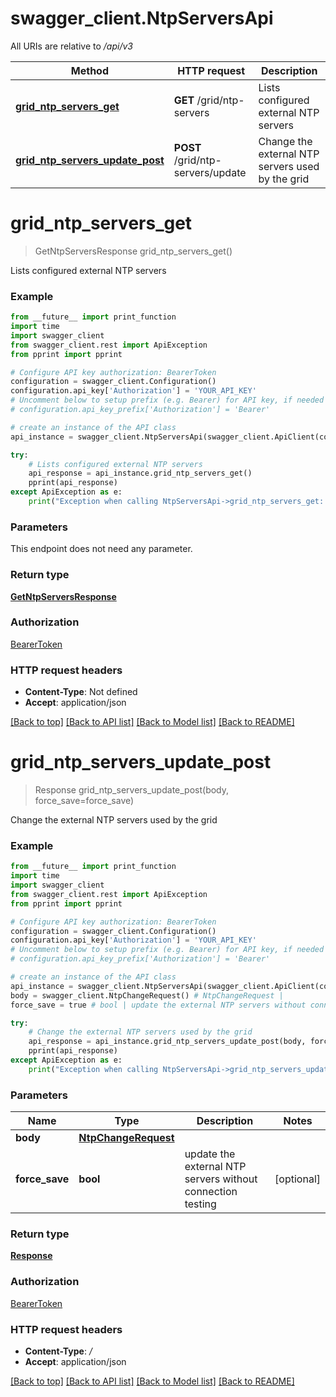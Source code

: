 # swagger_client.NtpServersApi

All URIs are relative to */api/v3*

Method | HTTP request | Description
------------- | ------------- | -------------
[**grid_ntp_servers_get**](NtpServersApi.md#grid_ntp_servers_get) | **GET** /grid/ntp-servers | Lists configured external NTP servers
[**grid_ntp_servers_update_post**](NtpServersApi.md#grid_ntp_servers_update_post) | **POST** /grid/ntp-servers/update | Change the external NTP servers used by the grid

# **grid_ntp_servers_get**
> GetNtpServersResponse grid_ntp_servers_get()

Lists configured external NTP servers

### Example
```python
from __future__ import print_function
import time
import swagger_client
from swagger_client.rest import ApiException
from pprint import pprint

# Configure API key authorization: BearerToken
configuration = swagger_client.Configuration()
configuration.api_key['Authorization'] = 'YOUR_API_KEY'
# Uncomment below to setup prefix (e.g. Bearer) for API key, if needed
# configuration.api_key_prefix['Authorization'] = 'Bearer'

# create an instance of the API class
api_instance = swagger_client.NtpServersApi(swagger_client.ApiClient(configuration))

try:
    # Lists configured external NTP servers
    api_response = api_instance.grid_ntp_servers_get()
    pprint(api_response)
except ApiException as e:
    print("Exception when calling NtpServersApi->grid_ntp_servers_get: %s\n" % e)
```

### Parameters
This endpoint does not need any parameter.

### Return type

[**GetNtpServersResponse**](GetNtpServersResponse.md)

### Authorization

[BearerToken](../README.md#BearerToken)

### HTTP request headers

 - **Content-Type**: Not defined
 - **Accept**: application/json

[[Back to top]](#) [[Back to API list]](../README.md#documentation-for-api-endpoints) [[Back to Model list]](../README.md#documentation-for-models) [[Back to README]](../README.md)

# **grid_ntp_servers_update_post**
> Response grid_ntp_servers_update_post(body, force_save=force_save)

Change the external NTP servers used by the grid

### Example
```python
from __future__ import print_function
import time
import swagger_client
from swagger_client.rest import ApiException
from pprint import pprint

# Configure API key authorization: BearerToken
configuration = swagger_client.Configuration()
configuration.api_key['Authorization'] = 'YOUR_API_KEY'
# Uncomment below to setup prefix (e.g. Bearer) for API key, if needed
# configuration.api_key_prefix['Authorization'] = 'Bearer'

# create an instance of the API class
api_instance = swagger_client.NtpServersApi(swagger_client.ApiClient(configuration))
body = swagger_client.NtpChangeRequest() # NtpChangeRequest | 
force_save = true # bool | update the external NTP servers without connection testing (optional)

try:
    # Change the external NTP servers used by the grid
    api_response = api_instance.grid_ntp_servers_update_post(body, force_save=force_save)
    pprint(api_response)
except ApiException as e:
    print("Exception when calling NtpServersApi->grid_ntp_servers_update_post: %s\n" % e)
```

### Parameters

Name | Type | Description  | Notes
------------- | ------------- | ------------- | -------------
 **body** | [**NtpChangeRequest**](NtpChangeRequest.md)|  | 
 **force_save** | **bool**| update the external NTP servers without connection testing | [optional] 

### Return type

[**Response**](Response.md)

### Authorization

[BearerToken](../README.md#BearerToken)

### HTTP request headers

 - **Content-Type**: */*
 - **Accept**: application/json

[[Back to top]](#) [[Back to API list]](../README.md#documentation-for-api-endpoints) [[Back to Model list]](../README.md#documentation-for-models) [[Back to README]](../README.md)

